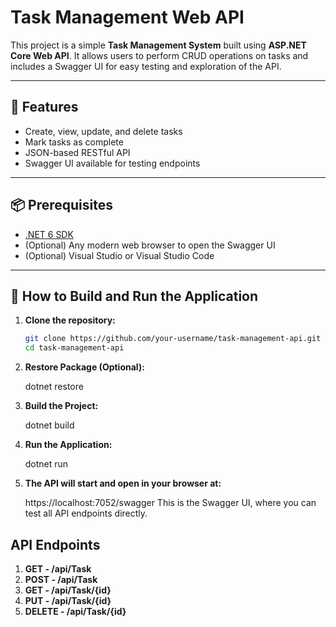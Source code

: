 # Task Management Web API

This project is a simple **Task Management System** built using **ASP.NET Core Web API**. It allows users to perform CRUD operations on tasks and includes a Swagger UI for easy testing and exploration of the API.

---

## 🚀 Features

- Create, view, update, and delete tasks
- Mark tasks as complete
- JSON-based RESTful API
- Swagger UI available for testing endpoints

---

## 📦 Prerequisites

- [.NET 6 SDK](https://dotnet.microsoft.com/download/dotnet/6.0)
- (Optional) Any modern web browser to open the Swagger UI
- (Optional) Visual Studio or Visual Studio Code

---

## 🔧 How to Build and Run the Application

1. **Clone the repository:**

   ```bash
   git clone https://github.com/your-username/task-management-api.git
   cd task-management-api

2. **Restore Package (Optional):**

   dotnet restore

3. **Build the Project:**

   dotnet build
   
4. **Run the Application:**

   dotnet run

5. **The API will start and open in your browser at:**

   https://localhost:7052/swagger
   This is the Swagger UI, where you can test all API endpoints directly.

## API Endpoints

1. **GET - /api/Task**
2. **POST - /api/Task**
3. **GET - /api/Task/{id}**
4. **PUT - /api/Task/{id}**
5. **DELETE - /api/Task/{id}**



